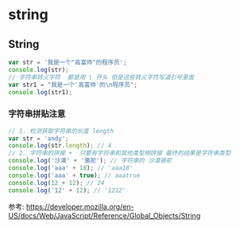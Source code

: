 # string


## String
```js
var str = '我是一个"高富帅"的程序员';
console.log(str);
// 字符串转义字符  都是用 \ 开头 但是这些转义字符写道引号里面
var str1 = "我是一个'高富帅'的\n程序员";
console.log(str1);
```

### 字符串拼贴注意

```js
// 1. 检测获取字符串的长度 length 
var str = 'andy';
console.log(str.length); // 4
// 2. 字符串的拼接 +  只要有字符串和其他类型相拼接 最终的结果是字符串类型
console.log('沙漠' + '骆驼'); // 字符串的 沙漠骆驼
console.log('aaa' + 18); // 'aaa18'
console.log('aaa' + true); // aaatrue
console.log(12 + 12); // 24
console.log('12' + 12); // '1212'
```


参考:
https://developer.mozilla.org/en-US/docs/Web/JavaScript/Reference/Global_Objects/String